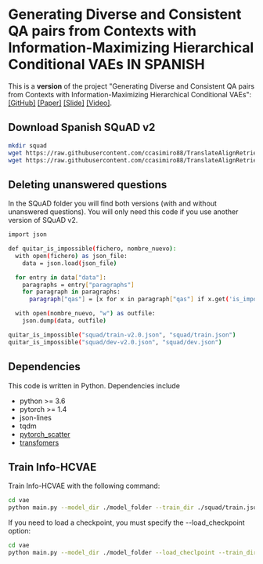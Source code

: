 # Generating Diverse and Consistent QA pairs from Contexts with Information-Maximizing Hierarchical Conditional VAEs IN SPANISH
This is a **version** of the project "Generating Diverse and Consistent QA pairs from Contexts with
Information-Maximizing Hierarchical Conditional VAEs":
[[GitHub]](https://github.com/seanie12/Info-HCVAE) [[Paper]](https://www.aclweb.org/anthology/2020.acl-main.20/) [[Slide]](https://drive.google.com/file/d/17oakiVKIaQ1Y_hSCkGfUIp8P6ORSYjjz/view?usp=sharing) [[Video]](https://slideslive.com/38928851/generating-diverse-and-consistent-qa-pairs-from-contexts-with-informationmaximizing-hierarchical-conditional-vaes).


## Download Spanish SQuAD v2
```bash
mkdir squad
wget https://raw.githubusercontent.com/ccasimiro88/TranslateAlignRetrieve/c84784219785c1fc05884b26081d9b7b4156c019/SQuAD-es-v2.0/train-v2.0-es.json -O ./squad/train-v2.0.json
wget https://raw.githubusercontent.com/ccasimiro88/TranslateAlignRetrieve/c84784219785c1fc05884b26081d9b7b4156c019/SQuAD-es-v2.0/dev-v2.0-es.json -O ./squad/dev-v2.0.json
```

## Deleting unanswered questions
In the SQuAD folder you will find both versions (with and without unanswered questions). You will only need this code if you use another version of SQuAD v2.
```bash
import json

def quitar_is_impossible(fichero, nombre_nuevo):
  with open(fichero) as json_file:
    data = json.load(json_file)

  for entry in data["data"]:
    paragraphs = entry["paragraphs"]
    for paragraph in paragraphs:
      paragraph["qas"] = [x for x in paragraph["qas"] if x.get('is_impossible') == False]

  with open(nombre_nuevo, "w") as outfile:
    json.dump(data, outfile)

quitar_is_impossible("squad/train-v2.0.json", "squad/train.json")
quitar_is_impossible("squad/dev-v2.0.json", "squad/dev.json")
```

## Dependencies
This code is written in Python. Dependencies include
* python >= 3.6
* pytorch >= 1.4
* json-lines
* tqdm
* [pytorch_scatter](https://github.com/rusty1s/pytorch_scatter)
* [transfomers](https://github.com/huggingface/transformers)

## Train Info-HCVAE
Train Info-HCVAE with the following command:
```bash
cd vae
python main.py --model_dir ./model_folder --train_dir ./squad/train.json --dev_dir ./squad/dev.json
```
If you need to load a checkpoint, you must specify the --load_checkpoint option:
```bash
cd vae
python main.py --model_dir ./model_folder --load_checlpoint --train_dir ./squad/train.json --dev_dir ./squad/dev.json
```